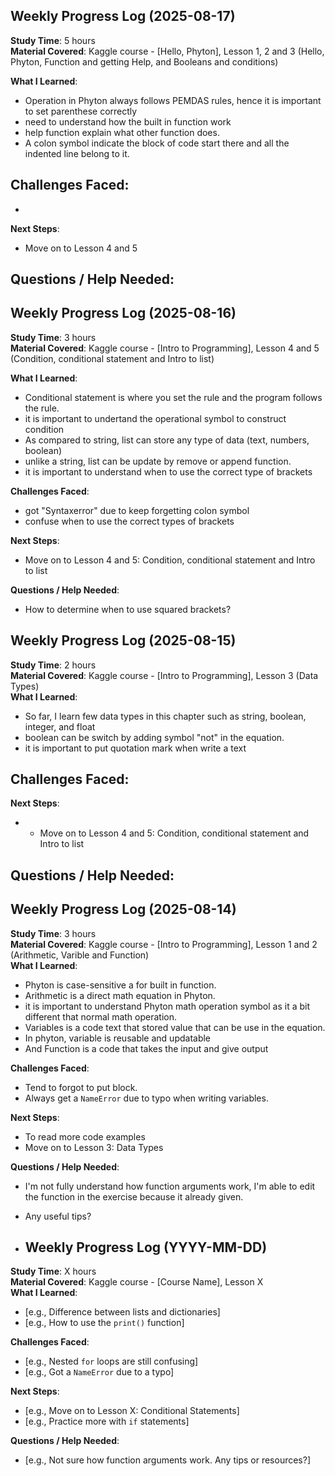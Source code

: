 ## Weekly Progress Log (2025-08-17)

**Study Time**: 5 hours  
**Material Covered**: Kaggle course - [Hello, Phyton], Lesson 1, 2 and 3 (Hello, Phyton, Function and getting Help, and Booleans and conditions)

**What I Learned**:
- Operation in Phyton always follows PEMDAS rules, hence it is important to set parenthese correctly
- need to understand how the built in function work
- help function explain what other function does.
- A colon symbol indicate the block of code start there and all the indented line belong to it.
  
**Challenges Faced**:
- 
- 

**Next Steps**:
- Move on to Lesson 4 and 5

**Questions / Help Needed**:
- 

## Weekly Progress Log (2025-08-16)

**Study Time**: 3 hours  
**Material Covered**: Kaggle course - [Intro to Programming], Lesson 4 and 5 (Condition, conditional statement and Intro to list)

**What I Learned**:
- Conditional statement is where you set the rule and the program follows the rule.
- it is important to undertand the operational symbol to construct condition
- As compared to string, list can store any type of data (text, numbers, boolean)
- unlike a string, list can be update by remove or append function.
- it is important to understand when to use the correct type of brackets
  
**Challenges Faced**:
- got "Syntaxerror" due to keep forgetting colon symbol
- confuse when to use the correct types of brackets

**Next Steps**:
- Move on to Lesson 4 and 5: Condition, conditional statement and Intro to list

**Questions / Help Needed**:
- How to determine when to use squared brackets?

## Weekly Progress Log (2025-08-15)

**Study Time**: 2 hours  
**Material Covered**: Kaggle course - [Intro to Programming], Lesson 3 (Data Types)  
**What I Learned**:
- So far, I learn few data types in this chapter such as string, boolean, integer, and float
- boolean can be switch by adding symbol "not" in the equation.
- it is important to put quotation mark when write a text

**Challenges Faced**:
- 

**Next Steps**:
- - Move on to Lesson 4 and 5: Condition, conditional statement and Intro to list

**Questions / Help Needed**:
- 
  
## Weekly Progress Log (2025-08-14)

**Study Time**: 3 hours  
**Material Covered**: Kaggle course - [Intro to Programming], Lesson 1 and 2 (Arithmetic, Varible and Function)  
**What I Learned**:
- Phyton is case-sensitive a for built in function.
- Arithmetic is a direct math equation in Phyton.
- it is important to understand Phyton math operation symbol as it a bit different that normal math operation.
- Variables is a code text that stored value that can be use in the equation.
- In phyton, variable is reusable and updatable
- And Function is a code that takes the input and give output

**Challenges Faced**:
- Tend to forgot to put block.
- Always get a `NameError` due to typo when writing variables.

**Next Steps**:
- To read more code examples
- Move on to Lesson 3: Data Types

**Questions / Help Needed**:
- I'm not fully understand how function arguments work, I'm able to edit the function in the exercise because it already given.
- Any useful tips?

- ## Weekly Progress Log (YYYY-MM-DD)

**Study Time**: X hours  
**Material Covered**: Kaggle course - [Course Name], Lesson X  
**What I Learned**:
- [e.g., Difference between lists and dictionaries]
- [e.g., How to use the `print()` function]

**Challenges Faced**:
- [e.g., Nested `for` loops are still confusing]
- [e.g., Got a `NameError` due to a typo]

**Next Steps**:
- [e.g., Move on to Lesson X: Conditional Statements]
- [e.g., Practice more with `if` statements]

**Questions / Help Needed**:
- [e.g., Not sure how function arguments work. Any tips or resources?]

